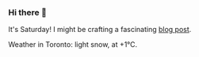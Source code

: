 ### Hi there :wave:

It's Saturday! I might be crafting a fascinating [blog post](https://benjaminwuethrich.dev).

Weather in Toronto: light snow, at +1°C.

